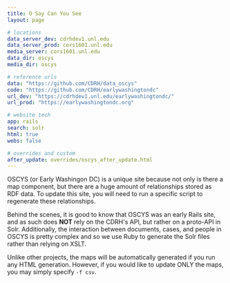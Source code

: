 ```yaml
---
title: O Say Can You See
layout: page

# locations
data_server_dev: cdrhdev1.unl.edu
data_server_prod: cors1601.unl.edu
media_server: cors1601.unl.edu
data_dir: oscys
media_dir: oscys

# reference urls
data: "https://github.com/CDRH/data_oscys"
code: "https://github.com/CDRH/earlywashingtondc"
url_dev: "https://cdrhdev1.unl.edu/earlywashingtondc/"
url_prod: "https://earlywashingtondc.org"

# website tech
app: rails
search: solr
html: true
webs: false

# overrides and custom
after_update: overrides/oscys_after_update.html
---
```


OSCYS (or Early Washingon DC) is a unique site because not only is there a map component, but there are a huge amount of relationships stored as RDF data. To update this site, you will need to run a specific script to regenerate these relationships.

Behind the scenes, it is good to know that OSCYS was an early Rails site, and as such does <strong>NOT</strong> rely on the CDRH's API, but rather on a proto-API in Solr. Additionally, the interaction between documents, cases, and people in OSCYS is pretty complex and so we use Ruby to generate the Solr files rather than relying on XSLT.

Unlike other projects, the maps will be automatically generated if you run any HTML generation. However, if you would like to update ONLY the maps, you may simply specify `-f csv`.
